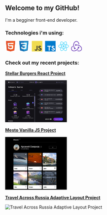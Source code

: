 ## Welcome to my GitHub!

I'm a begginer front-end developer.

### Technologies i'm using:

<div>
  <img src="https://github.com/devicons/devicon/blob/master/icons/html5/html5-original.svg" title="HTML5" alt="HTML5" width="35" height="35"/>&nbsp;
  <img src="https://github.com/devicons/devicon/blob/master/icons/css3/css3-original.svg" title="CSS3" alt="CSS3" width="35" height="35"/>&nbsp;
  <img src="https://github.com/devicons/devicon/blob/master/icons/javascript/javascript-original.svg" title="JavaScript" alt="JavaScript" width="35" height="35"/>&nbsp;
  <img src="https://github.com/devicons/devicon/blob/master/icons/typescript/typescript-original.svg" title="TypeScript" alt="TypeScript" width="35" height="35"/>&nbsp;
  <img src="https://github.com/devicons/devicon/blob/master/icons/react/react-original.svg" title="React" alt="React" width="35" height="35"/>&nbsp;
  <img src="https://github.com/devicons/devicon/blob/master/icons/redux/redux-original.svg" title="Redux" alt="Redux" width="35" height="35"/>&nbsp;
</div>

### Check out my recent projects:

[**Stellar Burgers React Project**](https://github.com/keepitdown/react-burger)

<img src="./stellar.jpg" alt="Stellar Burgers React Project" width="200">

[**Mesto Vanilla JS Project**](https://github.com/keepitdown/mesto-project-bootcamp)

<img src="./mesto.jpg" alt="Mesto Vanilla JS Project" width="200">

[**Travel Across Russia Adaptive Layout Project**](https://github.com/keepitdown/russian-travel-bootcamp)

<img src="./travel" alt="Travel Across Russia Adaptive Layout Project" width="200">
